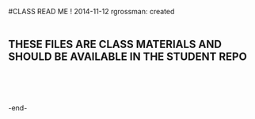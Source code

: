 #CLASS READ ME !
2014-11-12 rgrossman: created
<BR>
<BR>

## THESE FILES ARE CLASS MATERIALS AND SHOULD BE AVAILABLE IN THE STUDENT REPO
<BR> 
<BR>
<BR>


-end-  
